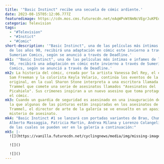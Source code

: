 ```yaml
---
title: '"Basic Instinct" recibe una secuela de cómic ardiente.'
date: 2023-08-15T05:12:06.777Z
featuredimage: https://cdn.mos.cms.futurecdn.net/eAqWPvWtNmNcVEgrJuKPEd-970-80.jpeg.webp
categoria: Television
tags:
  - "#Television"
  - "#Instict"
  - "#Comic"
short-description: '"Basic Instinct", una de las películas más íntimas e infames
  de los años 90, recibirá una adaptación en cómic este invierno a través de
  Sumerian Comics, según se anunció a través de Deadline.'
mk1: '"Basic Instinct", una de las películas más íntimas e infames de los años
  90, recibirá una adaptación en cómic este invierno a través de Sumerian
  Comics, según se anunció a través de Deadline.'
mk2: La historia del cómic, creada por la artista Vanessa Del Rey, el escritor
  Sam Freeman y la colorista Keyla Velario, continúa los eventos de la película
  original, en la cual Sharon Stone interpreta a una escritora llamada Catherine
  Trammel que comete una serie de asesinatos llamados "Asesinatos del
  Picahielo". Sus crímenes inspiran a un nuevo asesino que toma protagonismo en
  el cómic.
mk3: Cuando un guardia de seguridad es asesinado en una inauguración de arte en
  la que algunas de las pinturas están inspiradas en los asesinatos de Catherine
  Trammel, el director de arte de la galería se ve envuelto en un apasionante
  misterio de asesinato.
mk4: "Basic Instinct #1 se lanzará con portadas variantes de Brao, Chuma Hill,
  Alberto Massaggia, Patricia Martin, Andrea Milana y Lorenzo Colangeli, varias
  de las cuales se pueden ver en la galería a continuación:"
mk5: |-
  ![](https://vanilla.futurecdn.net/cyclingnews/media/img/missing-image.svg)

  ![]()

  ![]()
---
```

